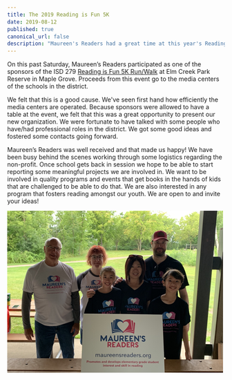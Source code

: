 ```yaml
---
title: The 2019 Reading is Fun 5K
date: 2019-08-12
published: true
canonical_url: false
description: "Maureen's Readers had a great time at this year's Reading is Fun 5k"
---
```


On this past Saturday, Maureen’s Readers participated as one of the sponsors of the ISD 279 [Reading is Fun 5K Run/Walk](http://www.district279foundation.org/reading-is-fun-5k.html) at Elm Creek Park Reserve in Maple Grove. Proceeds from this event go to the media centers of the schools in the district.

We felt that this is a good cause. We've seen first hand how efficiently the media centers are operated. Because sponsors were allowed to have a table at the event, we felt that this was a great opportunity to present our new organization. We were fortunate to have talked with some people who have/had professional roles in the district. We got some good ideas and fostered some contacts going forward. 

Maureen’s Readers was well received and that made us happy! We have been busy behind the scenes working through some logistics regarding the non-profit. Once school gets back in session we hope to be able to start reporting some meaningful projects we are involved in. We want to be involved in quality programs and events that get books in the hands of kids that are challenged to be able to do that. We are also interested in any program that fosters reading amongst our youth. We are open to and invite your ideas!

![Image](./images/reading_is_fun2019.png)

